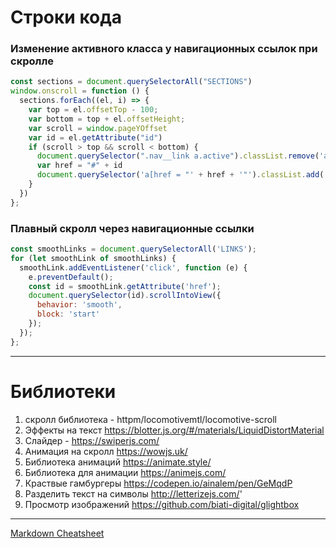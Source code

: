 # Строки кода

### Изменение активного класса у навигационных ссылок при скролле
  ```javascript
  const sections = document.querySelectorAll("SECTIONS") 
  window.onscroll = function () {
    sections.forEach((el, i) => {
      var top = el.offsetTop - 100;
      var bottom = top + el.offsetHeight;
      var scroll = window.pageYOffset
      var id = el.getAttribute("id")
      if (scroll > top && scroll < bottom) {
        document.querySelector(".nav__link a.active").classList.remove('active')
        var href = "#" + id
        document.querySelector('a[href = "' + href + '"').classList.add('active')
      }
    })
  };
  ```
  
### Плавный скролл через навигационные ссылки

```javascript
const smoothLinks = document.querySelectorAll('LINKS');
for (let smoothLink of smoothLinks) {
  smoothLink.addEventListener('click', function (e) {
    e.preventDefault();
    const id = smoothLink.getAttribute('href');
    document.querySelector(id).scrollIntoView({
      behavior: 'smooth',
      block: 'start'
    });
  });
};
````
---
# Библиотеки
1. скролл библиотека - httpm/locomotivemtl/locomotive-scroll
2. Эффекты на текст https://blotter.js.org/#/materials/LiquidDistortMaterial
3. Слайдер - https://swiperjs.com/
4. Анимация на скролл https://wowjs.uk/
5. Библиотека анимаций https://animate.style/ 
6. Библиотека для анимации https://animejs.com/
7. Краствые гамбургеры https://codepen.io/ainalem/pen/GeMqdP
8. Разделить текст на символы http://letterizejs.com/'
9. Просмотр изображений https://github.com/biati-digital/glightbox

---

[Markdown Cheatsheet](https://github.com/adam-p/markdown-here/wiki/Markdown-Cheatsheet)
